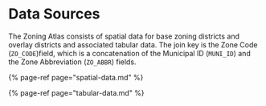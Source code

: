 # Data Sources

The Zoning Atlas consists of spatial data for base zoning districts and overlay districts and associated tabular data. The join key is the Zone Code \(`ZO_CODE`\)field, which is a concatenation of the Municipal ID \(`MUNI_ID`\) and the Zone Abbreviation \(`ZO_ABBR`\) fields.

{% page-ref page="spatial-data.md" %}

{% page-ref page="tabular-data.md" %}



## 



